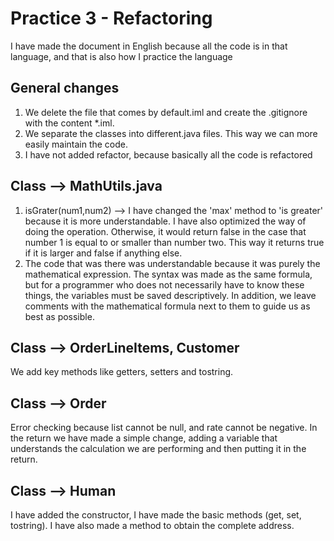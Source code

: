 # Practice 3 - Refactoring

<p>I have made the document in English because all the code is in that language, and that is also how I practice the language</p>

## General changes

1. We delete the file that comes by default.iml and create the .gitignore with the content *.iml.
2. We separate the classes into different.java files. This way we can more easily maintain the code.
3. I have not added refactor, because basically all the code is refactored

## Class --> MathUtils.java

1. isGrater(num1,num2) --> I have changed the 'max' method to 'is greater' because it is more understandable. I have also optimized the way of doing the operation. Otherwise, it would return false in the case that number 1 is equal to or smaller than number two. This way it returns true if it is larger and false if anything else.
2. The code that was there was understandable because it was purely the mathematical expression. The syntax was made as the same formula, but for a programmer who does not necessarily have to know these things, the variables must be saved descriptively. In addition, we leave comments with the mathematical formula next to them to guide us as best as possible.

## Class --> OrderLineItems, Customer
<p>We add key methods like getters, setters and tostring.</p>

## Class --> Order

<p>Error checking because list cannot be null, and rate cannot be negative.
In the return we have made a simple change, adding a variable that understands the calculation we are performing and then putting it in the return.</p>

## Class --> Human

<p>I have added the constructor, I have made the basic methods (get, set, tostring).
I have also made a method to obtain the complete address.</p>
